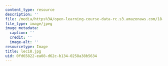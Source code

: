 ```yaml
---
content_type: resource
description: ''
file: /media/https%3A/open-learning-course-data-rc.s3.amazonaws.com/18-01sc-single-variable-calculus-fall-2010/0fd65822ea08d62cb1340258a38b5634_lec18.jpg
file_type: image/jpeg
image_metadata:
  caption: ''
  credit: ''
  image-alt: ''
resourcetype: Image
title: lec18.jpg
uid: 0fd65822-ea08-d62c-b134-0258a38b5634
---
```

